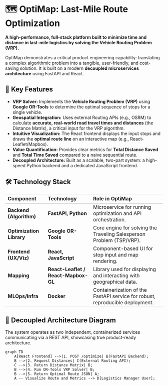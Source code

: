 # 🗺️ OptiMap: Last-Mile Route Optimization

**A high-performance, full-stack platform built to minimize time and distance in last-mile logistics by solving the Vehicle Routing Problem (VRP).**

OptiMap demonstrates a critical product engineering capability: translating a complex algorithmic problem into a tangible, user-friendly, and cost-saving solution. It is built on a modern **decoupled microservices architecture** using FastAPI and React.

## 🚀 Key Features

* **VRP Solver:** Implements the **Vehicle Routing Problem (VRP)** using **Google OR-Tools** to determine the optimal sequence of stops for a single vehicle.
* **Geospatial Integration:** Uses external Routing APIs (e.g., OSRM) to calculate **accurate, real-world road travel times and distances** (the Distance Matrix), a critical input for the VRP algorithm.
* **Intuitive Visualization:** The React frontend displays the input stops and draws the **optimal route line** on an interactive map (e.g., React-Leaflet/Mapbox).
* **Value Quantification:** Provides clear metrics for **Total Distance Saved** and **Total Time Saved** compared to a naive sequential route.
* **Decoupled Architecture:** Built as a scalable, two-part system: a high-speed Python backend and a dedicated JavaScript frontend.

## 🛠️ Technology Stack

| Component | Technology | Role in OptiMap |
| :--- | :--- | :--- |
| **Backend (Algorithm)** | **FastAPI, Python** | Microservice for running optimization and API orchestration. |
| **Optimization Library**| **Google OR-Tools** | Core engine for solving the Traveling Salesperson Problem (TSP/VRP). |
| **Frontend (UX/Viz)**| **React, JavaScript** | Component-based UI for stop input and map rendering. |
| **Mapping** | **React-Leaflet / React-Mapbox-GL**| Library used for displaying and interacting with geographical data. |
| **MLOps/Infra** | **Docker** | Containerization of the FastAPI service for robust, reproducible deployment. |

## 📐 Decoupled Architecture Diagram

The system operates as two independent, containerized services communicating via a REST API, showcasing true product-ready architecture.

```mermaid
graph TD
    A[React Frontend] -->|1. POST /optimize| B(FastAPI Backend);
    B -->|2. Request Distances| C(External Routing API);
    C -->|3. Return Distance Matrix| B;
    B -->|4. Run OR-Tools VRP Solver| B;
    B -->|5. Return Optimal Route JSON| A;
    A -- Visualize Route and Metrics --> D[Logistics Manager User];
```
